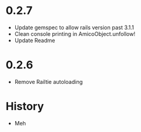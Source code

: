 # 0.2.7

* Update gemspec to allow rails version past 3.1.1
* Clean console printing in AmicoObject.unfollow!
* Update Readme

# 0.2.6

* Remove Railtie autoloading

# History

* Meh